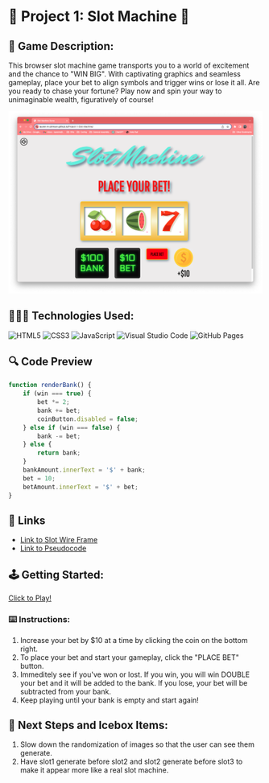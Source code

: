 # 🎰 Project 1: Slot Machine 🎰

## 🧩 Game Description: 

This browser slot machine game transports you to a world of excitement and the chance to "WIN BIG". With captivating graphics and seamless gameplay, place your bet to align symbols and trigger wins or lose it all. Are you ready to chase your fortune? Play now and spin your way to unimaginable wealth, figuratively of course!

![Screenshot of Slot Machine game when first loaded](images/homescreen.png)


## 👩🏽‍💻 Technologies Used:

![HTML5](https://img.shields.io/badge/HTML5-E34F26?style=for-the-badge&logo=html5&logoColor=white) 
![CSS3](https://img.shields.io/badge/CSS3-1572B6?style=for-the-badge&logo=css3&logoColor=white)
![JavaScript](https://img.shields.io/badge/JavaScript-323330?style=for-the-badge&logo=javascript&logoColor=F7DF1E) 
![Visual Studio Code](https://img.shields.io/badge/VSCode-0078D4?style=for-the-badge&logo=visual%20studio%20code&logoColor=white) 
![GitHub Pages](https://img.shields.io/badge/GitHub%20Pages-222222?style=for-the-badge&logo=GitHub%20Pages&logoColor=white) 

## 🔍 Code Preview

```js
function renderBank() {
    if (win === true) {
        bet *= 2;
        bank += bet;
        coinButton.disabled = false;
    } else if (win === false) {
        bank -= bet;
    } else {
        return bank;
    }
    bankAmount.innerText = '$' + bank;
    bet = 10;
    betAmount.innerText = '$' + bet;
}
```
## 🔗 Links

- [Link to Slot Wire Frame](https://whimsical.com/slot-machine-3ni8sd4MxryPkw3zKyCD4N)
- [Link to Pseudocode](https://docs.google.com/document/d/1jk0KVBJTgBcEUXJVMCcF9Qd3EeM1F0o22SO2VOLtuo8/edit)

## 🕹️ Getting Started:

[Click to Play!](https://lauren-m-johnson.github.io/Project-1-Slot-Machine/)

### ⌨️ Instructions:

1. Increase your bet by $10 at a time by clicking the coin on the bottom right.
2. To place your bet and start your gameplay, click the "PLACE BET" button.
3. Immeditely see if you've won or lost. If you win, you will win DOUBLE your bet and it will be added to the bank. If you lose, your bet will be subtracted from your bank.
4. Keep playing until your bank is empty and start again!

## 🧊 Next Steps and Icebox Items:

1. Slow down the randomization of images so that the user can see them generate.
2. Have slot1 generate before slot2 and slot2 generate before slot3 to make it appear more like a real slot machine.





